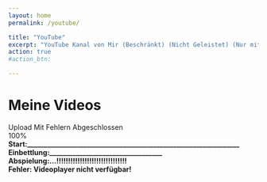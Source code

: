 ```yaml
---
layout: home
permalink: /youtube/

title: "YouTube"
excerpt: "YouTube Kanal von Mir (Beschränkt) (Nicht Geleistet) (Nur mit Link verfügbar) (Mit Zusätzlichen Empfehlungen)"
action: true
#action_btn:

---
```


# Meine Videos
Upload Mit Fehlern Abgeschlossen\
100%\
**Start:________________________________________________________________**\
**Einbettlung:__________________________________\
Abspielung:...!!!!!!!!!!!!!!!!!!!!!!!!!!!!!!\
Fehler: Videoplayer nicht verfügbar!**

<!--
# Tritz Baby Staffel 1
## Mit wem kann ich mich treffen?


<iframe width="560" height="315" src="https://www.youtube.com/embed/pF8L0zaRBLI?si=Zc1CHcXHZo--WHCx" title="YouTube video player" frameborder="0" allow="accelerometer; autoplay; clipboard-write; encrypted-media; gyroscope; picture-in-picture; web-share" referrerpolicy="strict-origin-when-cross-origin" allowfullscreen></iframe>
-->
